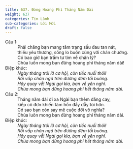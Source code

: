 ```yaml
---
title: 637. Đừng Hoang Phí Tháng Năm Dài
weight: 637
categories: Tin Lành
sub-categories: Lời Mời
draft: false
---
```

<dl><dt>Câu 1:</dt><dd data-verse="1">Phải chăng bạn mang tâm trạng sầu đau tan nát, <br/>thiếu yêu thương, sống lo buồn cùng với chán chường. <br/>Có bao giờ bạn trầm tư tìm về chân lý? <br/>Chúa luôn mong bạn đừng hoang phí tháng năm dài! </dd><dt>Điệp khúc:</dt><dd data-chorus="1"><em>Ngày tháng trôi lỡ cơ hội, còn tiếc nuối thôi! <br/>Rồi vấp chân ngã trên đường đêm tối buông. <br/>Hãy quay về! Ngài gọi kìa, bạn về yên nghỉ. <br/>Chúa mong bạn đừng hoang phí hết tháng năm dài. </em></dd><dt>Câu 2:</dt><dd data-verse="2">Tháng năm dài đi xa Ngài bạn thêm đắng cay, <br/>kiếp cô đơn khiến tâm hồn đầy dẫy tủi hờn. <br/>Cớ sao bạn còn say mê cuộc đời vô nghĩa? <br/>Chúa luôn mong bạn đừng hoang phí tháng năm dài. </dd><dt>Điệp khúc:</dt><dd data-chorus="1"><em>Ngày tháng trôi lỡ cơ hội, còn tiếc nuối thôi! <br/>Rồi vấp chân ngã trên đường đêm tối buông. <br/>Hãy quay về! Ngài gọi kìa, bạn về yên nghỉ. <br/>Chúa mong bạn đừng hoang phí hết tháng năm dài. </em></dd></dl>